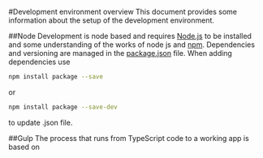 ﻿#Development environment overview
This document provides some information about the setup of the development environment.

##Node
Development is node based and requires [Node.js](https://nodejs.org/) to be installed and some understanding of the works of node js and [npm](https://www.npmjs.com/). 
Dependencies and versioning are managed in the [package.json](../package.json) file.
When adding dependencies use

```bash
npm install package --save
```
or
```bash
npm install package --save-dev
```
to update .json file.

##Gulp
The process that runs from TypeScript code to a working app is based on
